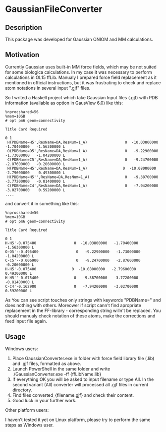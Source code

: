 # GaussianFileConverter

## Description
This package was developed for Gaussian ONIOM and MM calculations.

## Motivation
Currently Gaussian uses built-in MM force fields, which may be
not suited for some biologica calculations. In my case it was necessary
to perform calculations in OL15 ffLib. Manualy I prepared force field replacement
as it mentioned in official instructions, but it was frustrating to check and replace
atom notations in several input ".gjf" files.

So I writed a Haskell project which take Gaussian Input files (.gjf) with PDB information
(avaliable as option in GausView 6.0) like this:

```
%nprocshared=56
%mem=10GB
# opt pm6 geom=connectivity

Title Card Required

0 1
 H(PDBName=H5',ResName=DA,ResNum=1_A)                 0  -10.03800000   -1.70400000   -1.56300000 L
 O(PDBName=O5',ResName=DA,ResNum=1_A)                 0   -9.22900000   -1.73000000   -1.04200000 L
 C(PDBName=C5',ResName=DA,ResNum=1_A)                 0   -9.24700000   -2.87600000   -0.20600000 L
 H(PDBName=H5',ResName=DA,ResNum=1_A)                0  -10.08000000   -2.79600000    0.49300000 L
 H(PDBName=H5'',ResName=DA,ResNum=1_A)                0   -9.38700000   -3.77200000   -0.81400000 L
 C(PDBName=C4',ResName=DA,ResNum=1_A)                 0   -7.94200000   -3.02700000    0.59200000 L
....
```

and convert it in something like this:

```
%nprocshared=56
%mem=10GB
# opt pm6 geom=connectivity

Title Card Required

0 1
H-H5'-0.075400                 0  -10.03800000   -1.70400000   -1.56300000 L
O-O5'--0.495400                 0   -9.22900000   -1.73000000   -1.04200000 L
C-C5'--0.006900                 0   -9.24700000   -2.87600000   -0.20600000 L
H-H5'-0.075400                0  -10.08000000   -2.79600000    0.49300000 L
H-H5''-0.075400                0   -9.38700000   -3.77200000   -0.81400000 L
C-C4'-0.162900                 0   -7.94200000   -3.02700000    0.59200000 L
```

As You can see script touches only strings with keywords "PDBName=" and does nothing with others.
Moreower if script cann't find apropriate replacement in the FF-library - corresponding string willn't be
replaced. You should manualy check notation of these atoms, make the corrections and feed input file again.

## Usage

Windows users:

1. Place GaussianConverter.exe in folder with force field library file (.lib) and .gjf files, formatted as above.
2. Launch PowerShell in the same folder and write ./GaussianConverter.exe -ff {ffLibName.lib}
3. If everything OK you will be asked to input filename or type All. In the second variant (All) converter will processed
all .gjf files in current directory.
4. Find files converted_{filename.gjf} and check their content.
5. Good luck in your further work.

Other platform users:

I haven't tested it yet on Linux platform, please try to perform the same steps as Windows user. 
